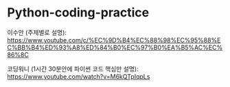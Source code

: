 # Python-coding-practice

이수안 (주제별로 설명): https://www.youtube.com/c/%EC%9D%B4%EC%88%98%EC%95%88%EC%BB%B4%ED%93%A8%ED%84%B0%EC%97%B0%EA%B5%AC%EC%86%8C

코딩워니 (1시간 30분안에 파이썬 코드 핵심만 설명): https://www.youtube.com/watch?v=M6kQTpIqpLs
